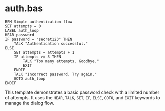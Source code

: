 # auth.bas

```basic
REM Simple authentication flow
SET attempts = 0
LABEL auth_loop
HEAR password
IF password = "secret123" THEN
    TALK "Authentication successful."
ELSE
    SET attempts = attempts + 1
    IF attempts >= 3 THEN
        TALK "Too many attempts. Goodbye."
        EXIT
    ENDIF
    TALK "Incorrect password. Try again."
    GOTO auth_loop
ENDIF
```

This template demonstrates a basic password check with a limited number of attempts. It uses the `HEAR`, `TALK`, `SET`, `IF`, `ELSE`, `GOTO`, and `EXIT` keywords to manage the dialog flow.
